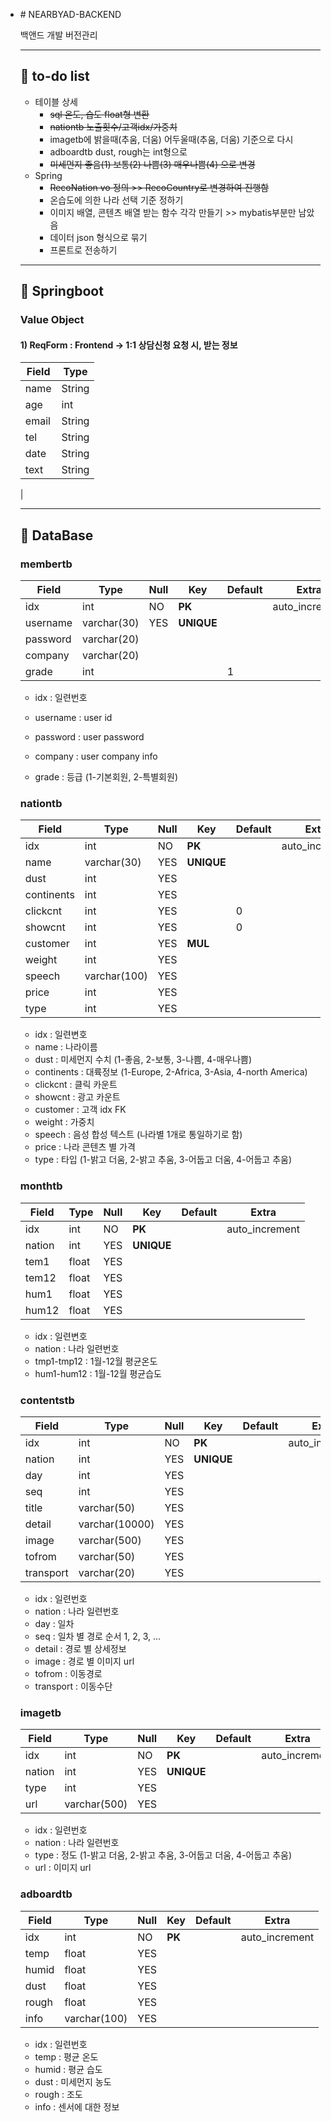 * ﻿# NEARBYAD-BACKEND

  백앤드 개발 버전관리

  ****

  ## 💪 to-do list

  * 테이블 상세
    * ~~sql 온도, 습도 float형 변환~~
    * ~~nationtb 노출횟수/고객idx/가중치~~
    * imagetb에 밝을때(추움, 더움) 어두울때(추움, 더움) 기준으로 다시
    * adboardtb dust, rough는 int형으로 
    * ~~미세먼지 좋음(1) 보통(2) 나쁨(3) 매우나쁨(4) 으로 변경~~
  * Spring
    * ~~RecoNation vo 정의 >> RecoCountry로 변경하여 진행함~~
    * 온습도에 의한 나라 선택 기준 정하기
    * 이미지 배열, 콘텐츠 배열 받는 함수 각각 만들기 >> mybatis부분만 남았음
    * 데이터 json 형식으로 묶기
    * 프론트로 전송하기

  ****

  ## :dart: Springboot

  ### Value Object

  #### 1) ReqForm : Frontend -> 1:1 상담신청 요청 시, 받는 정보

  | Field | Type   |
  | ----- | ------ |
  | name  | String |
  | age   | int    |
  | email | String |
  | tel   | String |
  | date  | String |
  | text  | String |

  |

  ***


  ## :dart: DataBase

  ### membertb

  | Field    | Type        | Null | Key        | Default | Extra          |
  | -------- | ----------- | ---- | ---------- | ------- | -------------- |
  | idx      | int         | NO   | **PK**     |         | auto_increment |
  | username | varchar(30) | YES  | **UNIQUE** |         |                |
  | password | varchar(20) |      |            |         |                |
  | company  | varchar(20) |      |            |         |                |
  | grade    | int         |      |            | 1       |                |

  * idx : 일련번호

  * username : user id

  * password : user password

  * company : user company info

  * grade : 등급 (1-기본회원, 2-특별회원)

    


  ### nationtb

  | Field      | Type         | Null | Key        | Default | Extra          |
  | ---------- | ------------ | ---- | ---------- | ------- | -------------- |
  | idx        | int          | NO   | **PK**     |         | auto_increment |
  | name       | varchar(30)  | YES  | **UNIQUE** |         |                |
  | dust       | int          | YES  |            |         |                |
  | continents | int          | YES  |            |         |                |
  | clickcnt   | int          | YES  |            | 0       |                |
  | showcnt    | int          | YES  |            | 0       |                |
  | customer   | int          | YES  | **MUL**    |         |                |
  | weight     | int          | YES  |            |         |                |
  | speech     | varchar(100) | YES  |            |         |                |
  | price      | int          | YES  |            |         |                |
  | type       | int          | YES  |            |         |                |

  * idx : 일련변호
  * name : 나라이름
  * dust : 미세먼지 수치 (1-좋음, 2-보통, 3-나쁨, 4-매우나쁨)
  * continents : 대륙정보 (1-Europe, 2-Africa, 3-Asia, 4-north America)
  * clickcnt : 클릭 카운트
  * showcnt : 광고 카운트
  * customer : 고객 idx FK
  * weight : 가중치
  * speech : 음성 합성 텍스트 (나라별 1개로 통일하기로 함)
  * price : 나라 콘텐츠 별 가격
  * type : 타입 (1-밝고 더움, 2-밝고 추움, 3-어둡고 더움, 4-어둡고 추움)


  ### monthtb

  | Field  | Type  | Null | Key        | Default | Extra          |
  | ------ | ----- | ---- | ---------- | ------- | -------------- |
  | idx    | int   | NO   | **PK**     |         | auto_increment |
  | nation | int   | YES  | **UNIQUE** |         |                |
  | tem1   | float | YES  |            |         |                |
  | tem12  | float | YES  |            |         |                |
  | hum1   | float | YES  |            |         |                |
  | hum12  | float | YES  |            |         |                |

  * idx : 일련변호
  * nation : 나라 일련번호
  * tmp1-tmp12 : 1월-12월 평균온도
  * hum1-hum12 : 1월-12월 평균습도


  ### contentstb

  | Field     | Type           | Null | Key        | Default | Extra          |
  | --------- | -------------- | ---- | ---------- | ------- | -------------- |
  | idx       | int            | NO   | **PK**     |         | auto_increment |
  | nation    | int            | YES  | **UNIQUE** |         |                |
  | day       | int            | YES  |            |         |                |
  | seq       | int            | YES  |            |         |                |
  | title     | varchar(50)    | YES  |            |         |                |
  | detail    | varchar(10000) | YES  |            |         |                |
  | image     | varchar(500)   | YES  |            |         |                |
  | tofrom    | varchar(50)    | YES  |            |         |                |
  | transport | varchar(20)    | YES  |            |         |                |

  * idx : 일련번호
  * nation : 나라 일련번호
  * day : 일차
  * seq : 일차 별 경로 순서 1, 2, 3, ...
  * detail : 경로 별 상세정보
  * image : 경로 별 이미지 url
  * tofrom : 이동경로
  * transport : 이동수단


  ### imagetb

  | Field  | Type         | Null | Key        | Default | Extra          |
  | ------ | ------------ | ---- | ---------- | ------- | -------------- |
  | idx    | int          | NO   | **PK**     |         | auto_increment |
  | nation | int          | YES  | **UNIQUE** |         |                |
  | type   | int          | YES  |            |         |                |
  | url    | varchar(500) | YES  |            |         |                |

  * idx : 일련번호
  * nation : 나라 일련번호
  * type : 정도 (1-밝고 더움, 2-밝고 추움, 3-어둡고 더움, 4-어둡고 추움)
  * url : 이미지 url 


  ### adboardtb

  | Field | Type         | Null | Key    | Default | Extra          |
  | ----- | ------------ | ---- | ------ | ------- | -------------- |
  | idx   | int          | NO   | **PK** |         | auto_increment |
  | temp  | float        | YES  |        |         |                |
  | humid | float        | YES  |        |         |                |
  | dust  | float        | YES  |        |         |                |
  | rough | float        | YES  |        |         |                |
  | info  | varchar(100) | YES  |        |         |                |

  * idx : 일련번호
  * temp : 평균 온도
  * humid : 평균 습도
  * dust : 미세먼지 농도
  * rough : 조도
  * info : 센서에 대한 정보

  
